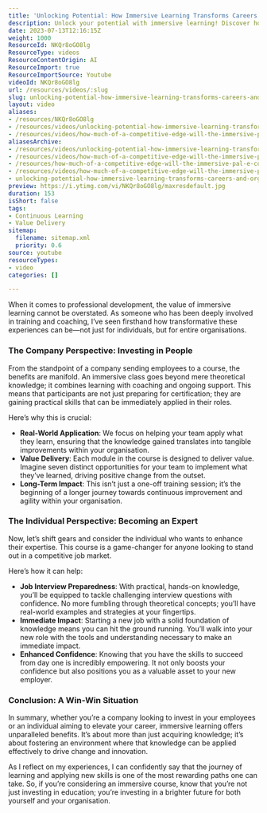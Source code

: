 ```yaml
---
title: 'Unlocking Potential: How Immersive Learning Transforms Careers and Organisations'
description: Unlock your potential with immersive learning! Discover how hands-on training transforms careers and boosts organisational success. Start your journey today!
date: 2023-07-13T12:16:15Z
weight: 1000
ResourceId: NKQr8oGO8lg
ResourceType: videos
ResourceContentOrigin: AI
ResourceImport: true
ResourceImportSource: Youtube
videoId: NKQr8oGO8lg
url: /resources/videos/:slug
slug: unlocking-potential-how-immersive-learning-transforms-careers-and-organisations
layout: video
aliases:
- /resources/NKQr8oGO8lg
- /resources/videos/unlocking-potential-how-immersive-learning-transforms-careers-and-organisations
- /resources/videos/how-much-of-a-competitive-edge-will-the-immersive-pal-e-course-deliver-to-delegates
aliasesArchive:
- /resources/videos/unlocking-potential-how-immersive-learning-transforms-careers-and-organisations
- /resources/videos/how-much-of-a-competitive-edge-will-the-immersive-pal-e-course-deliver-to-delegates-
- /resources/how-much-of-a-competitive-edge-will-the-immersive-pal-e-course-deliver-to-delegates-
- /resources/videos/how-much-of-a-competitive-edge-will-the-immersive-pal-e-course-deliver-to-delegates
- unlocking-potential-how-immersive-learning-transforms-careers-and-organisations
preview: https://i.ytimg.com/vi/NKQr8oGO8lg/maxresdefault.jpg
duration: 153
isShort: false
tags:
- Continuous Learning
- Value Delivery
sitemap:
  filename: sitemap.xml
  priority: 0.6
source: youtube
resourceTypes:
- video
categories: []

---
```

When it comes to professional development, the value of immersive learning cannot be overstated. As someone who has been deeply involved in training and coaching, I’ve seen firsthand how transformative these experiences can be—not just for individuals, but for entire organisations. 

### The Company Perspective: Investing in People

From the standpoint of a company sending employees to a course, the benefits are manifold. An immersive class goes beyond mere theoretical knowledge; it combines learning with coaching and ongoing support. This means that participants are not just preparing for certification; they are gaining practical skills that can be immediately applied in their roles. 

Here’s why this is crucial:

- **Real-World Application**: We focus on helping your team apply what they learn, ensuring that the knowledge gained translates into tangible improvements within your organisation.
- **Value Delivery**: Each module in the course is designed to deliver value. Imagine seven distinct opportunities for your team to implement what they’ve learned, driving positive change from the outset.
- **Long-Term Impact**: This isn’t just a one-off training session; it’s the beginning of a longer journey towards continuous improvement and agility within your organisation.

### The Individual Perspective: Becoming an Expert

Now, let’s shift gears and consider the individual who wants to enhance their expertise. This course is a game-changer for anyone looking to stand out in a competitive job market. 

Here’s how it can help:

- **Job Interview Preparedness**: With practical, hands-on knowledge, you’ll be equipped to tackle challenging interview questions with confidence. No more fumbling through theoretical concepts; you’ll have real-world examples and strategies at your fingertips.
- **Immediate Impact**: Starting a new job with a solid foundation of knowledge means you can hit the ground running. You’ll walk into your new role with the tools and understanding necessary to make an immediate impact.
- **Enhanced Confidence**: Knowing that you have the skills to succeed from day one is incredibly empowering. It not only boosts your confidence but also positions you as a valuable asset to your new employer.

### Conclusion: A Win-Win Situation

In summary, whether you’re a company looking to invest in your employees or an individual aiming to elevate your career, immersive learning offers unparalleled benefits. It’s about more than just acquiring knowledge; it’s about fostering an environment where that knowledge can be applied effectively to drive change and innovation.

As I reflect on my experiences, I can confidently say that the journey of learning and applying new skills is one of the most rewarding paths one can take. So, if you’re considering an immersive course, know that you’re not just investing in education; you’re investing in a brighter future for both yourself and your organisation.
